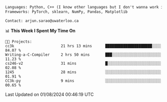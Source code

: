 ```txt
Languages: Python, C++ (I know other languages but I don't wanna work in em)
Frameworks: PyTorch, sklearn, NumPy, Pandas, Matplotlib

Contact: arjun.sarao@uwaterloo.ca
```

<!--START_SECTION:waka-->
📊 **This Week I Spent My Time On** 

```text
🐱‍💻 Projects: 
cc3k                     21 hrs 13 mins      █████████████████████░░░░   84.07 % 
Writing-a-C-Compiler     2 hrs 50 mins       ███░░░░░░░░░░░░░░░░░░░░░░   11.23 % 
cs246-v2                 31 mins             █░░░░░░░░░░░░░░░░░░░░░░░░   02.08 % 
1245                     28 mins             ░░░░░░░░░░░░░░░░░░░░░░░░░   01.91 % 
CC3k-py                  9 mins              ░░░░░░░░░░░░░░░░░░░░░░░░░   00.65 % 
```


 Last Updated on 01/08/2024 00:46:19 UTC
<!--END_SECTION:waka-->
